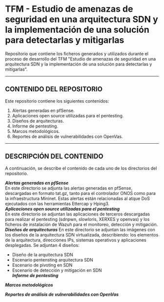 # TFM - Estudio de amenazas de seguridad en una arquitectura SDN y la implementación de una solución para detectarlas y mitigarlas
Repositorio que contiene los ficheros generados y utilizados durante el proceso de desarrollo del TFM "Estudio de amenazas de seguridad en una arquitectura SDN y la implementación de una solución para detectarlas y mitigarlas".

----------------------------------------------------
## CONTENIDO DEL REPOSITORIO
Este repositorio contiene los siguientes contenidos:
1. Alertas generadas en pfSense.
2. Aplicaciones open source utilizadas para el pentesting.
3. Diseños de arquitecturas.
4. Informe de pentesting.
5. Marcos metodológicos.
6. Reportes de análisis de vulnerabilidades con OpenVas.

-----------------------------------------------------
## DESCRIPCIÓN DEL CONTENIDO
A continuación, se describe el contenido de cada uno de los directorios del repositorio.

**_Alertas generadas en pfSense_**  
En este directorio se adjunta las alertas generadas en pfSense, descargadas en formato tat.gz, tanto para el controlador ONOS como para la infraestructura Mininet. Estas alertas están relacionadas al atque DoS ejecutados con las herramientas Ettercap y Hping3.  
**_Aplicaciones open source utilizadas para el pentesting_**  
En este directorio se adjuntan las aplicaciones de terceros descargadas para realizar el pentesting (sdnpwn, slowloris, XERXES y openvas) y los ficheros de instalación de Wazuh para el monitoreo, detección y mitigación.  
**_Diseños de arquitecturas_**
En este directorio se adjuntan las imágenes con los diseños de la arquitectura SDN virtualizada, describiendo: los elementos de la arquitectura, direcciones IPs, sistemas operativos y aplicaciones desplegadas. Se adjuntan 4 diseños:  
+ Diseño de la arquitectura SDN  
+ Escenario pentensting arquitectura SDN
+ Escenario de pivoting en SDN
+ Escenario de detección y mitigación en SDN    
**_Informe de pentesting_**

**_Marcos metodológicos_**

**_Reportes de análisis de vulnerabilidades con OpenVas_**
